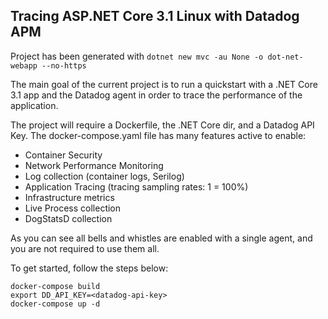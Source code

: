 ## Tracing ASP.NET Core 3.1 Linux with Datadog APM

Project has been generated with `dotnet new mvc -au None -o dot-net-webapp --no-https`

The main goal of the current project is to run a quickstart with a .NET Core 3.1 app and the Datadog agent in order to trace the performance of the application.

The project will require a Dockerfile, the .NET Core dir, and a Datadog API Key. The docker-compose.yaml file has many features active to enable:
* Container Security
* Network Performance Monitoring
* Log collection (container logs, Serilog)
* Application Tracing (tracing sampling rates: 1 = 100%)
* Infrastructure metrics
* Live Process collection
* DogStatsD collection

As you can see all bells and whistles are enabled with a single agent, and you are not required to use them all. 

To get started, follow the steps below:

```
docker-compose build
export DD_API_KEY=<datadog-api-key>
docker-compose up -d
```
